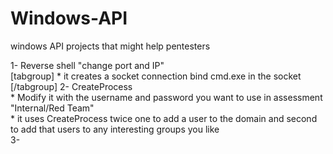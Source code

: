 # Windows-API  
windows API projects that might help pentesters  

1- Reverse shell "change port and IP"  
     [tabgroup]
    * it creates a socket connection bind cmd.exe in the socket  
    [/tabgroup]
2- CreateProcess  
    * Modify it with the username and password you want to use in assessment "Internal/Red Team"  
    * it uses CreateProcess twice one to add a user to the domain and second to add that users to any interesting groups you like  
3-

